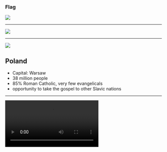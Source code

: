 ### Flag

![](https://upload.wikimedia.org/wikipedia/en/1/12/Flag_of_Poland.svg)

---

![](https://upload.wikimedia.org/wikipedia/commons/5/57/EU-Poland_%28orthographic_projection%29.svg)

---

![](https://res.cloudinary.com/kiekies/image/upload/v1649618835/imzajgppfx2yjlx6kt3w.jpg)

## Poland

- Capital: Warsaw
- 38 million people
- 85% Roman Catholic, very few evangelicals
- opportunity to take the gospel to other Slavic nations

---

![](https://f000.backblazeb2.com/file/ccw-prayer/poland.mp4)
